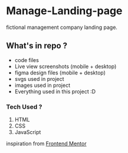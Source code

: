 # Manage-Landing-page
fictional management company landing page.

## What's in repo ?
* code files
* Live view screenshots (mobile + desktop)
* figma design files (mobile + desktop)
* svgs used in project
* images used in project
* Everything used in this project :D

### Tech Used ?
1. HTML
2. CSS
3. JavaScript


inspiration from [Frontend Mentor](frontendmentor.io)
